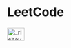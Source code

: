 # LeetCode
<a href="https://www.leetcode.com/_rishav_" target="blank"><img align="center" src="https://raw.githubusercontent.com/rahuldkjain/github-profile-readme-generator/master/src/images/icons/Social/leet-code.svg" alt="_rishav_" height="30" width="40" /></a>
